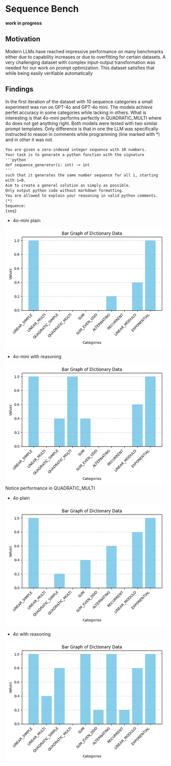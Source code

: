 # Sequence Bench
**work in progress**

## Motivation
Modern LLMs have reached impressive performance on many benchmarks either due to capability increases or due to overfitting for certain datasets.
A very challenging dataset with complex input-output transformation was needed for our work on prompt optimization.
This dataset satisfies that while being easily verifiable automatically

## Findings
In the first iteration of the dataset with 10 sequence categories a small experiment was run on GPT-4o and GPT-4o mini.
The models achieve perfet accuracy in some categories while lacking in others.
What is interesting is that 4o-mini performs perfectly in QUADRATIC_MULTI where 4o does not get anything right.
Both models were tested with two similar prompt templates. Only difference is that in one the LLM was specifically instructed to reason 
in comments while programming (line marked with *) and in other it was not. 
```
You are given a zero-indexed integer sequence with 10 numbers. 
Your task is to generate a python function with the signature
'''python
def sequence_generator(i: int) -> int
'''
such that it generates the same number sequence for all i, starting with i=0.
Aim to create a general solution as simply as possible.
Only output python code without markdown formatting.
You are allowed to explain your reasoning in valid python comments. (*)
Sequence:
{seq}
```

- 4o-mini plain

![4o-mini-plain](plots/data_4o_mini.png)

- 4o-mini with reasoning

![4o-mini-reason](plots/data_reason_4o_mini.png)
Notice performance in QUADRATIC_MULTI

- 4o plain

![4o](plots/data_4o.png)

- 4o with reasoning

![4o-reason](plots/data_reason_4o.png)

